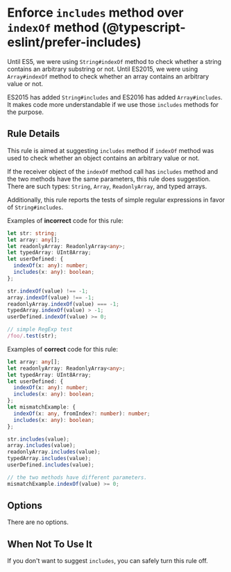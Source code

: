 # Enforce `includes` method over `indexOf` method (@typescript-eslint/prefer-includes)

Until ES5, we were using `String#indexOf` method to check whether a string contains an arbitrary substring or not.
Until ES2015, we were using `Array#indexOf` method to check whether an array contains an arbitrary value or not.

ES2015 has added `String#includes` and ES2016 has added `Array#includes`.
It makes code more understandable if we use those `includes` methods for the purpose.

## Rule Details

This rule is aimed at suggesting `includes` method if `indexOf` method was used to check whether an object contains an arbitrary value or not.

If the receiver object of the `indexOf` method call has `includes` method and the two methods have the same parameters, this rule does suggestion.
There are such types: `String`, `Array`, `ReadonlyArray`, and typed arrays.

Additionally, this rule reports the tests of simple regular expressions in favor of `String#includes`.

Examples of **incorrect** code for this rule:

```ts
let str: string;
let array: any[];
let readonlyArray: ReadonlyArray<any>;
let typedArray: UInt8Array;
let userDefined: {
  indexOf(x: any): number;
  includes(x: any): boolean;
};

str.indexOf(value) !== -1;
array.indexOf(value) !== -1;
readonlyArray.indexOf(value) === -1;
typedArray.indexOf(value) > -1;
userDefined.indexOf(value) >= 0;

// simple RegExp test
/foo/.test(str);
```

Examples of **correct** code for this rule:

```ts
let array: any[];
let readonlyArray: ReadonlyArray<any>;
let typedArray: UInt8Array;
let userDefined: {
  indexOf(x: any): number;
  includes(x: any): boolean;
};
let mismatchExample: {
  indexOf(x: any, fromIndex?: number): number;
  includes(x: any): boolean;
};

str.includes(value);
array.includes(value);
readonlyArray.includes(value);
typedArray.includes(value);
userDefined.includes(value);

// the two methods have different parameters.
mismatchExample.indexOf(value) >= 0;
```

## Options

There are no options.

## When Not To Use It

If you don't want to suggest `includes`, you can safely turn this rule off.
